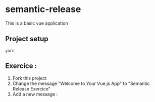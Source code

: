 # semantic-release

This is a basic vue application

## Project setup

```
yarn 
```


## Exercice :

1. Fork this project
2. Change the message "Welcome to Your Vue.js App" to "Semantic Release Exercice"
3. Add a new message :